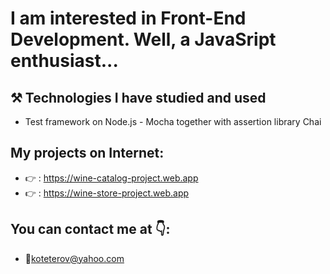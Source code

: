 # I am interested in Front-End Development. Well, a JavaSript enthusiast...
## ⚒️ Technologies I have studied and used
* Test framework on Node.js - Mocha together with assertion library Chai
## My projects on Internet:
* 👉 : https://wine-catalog-project.web.app
* 👉 : https://wine-store-project.web.app
## You can contact me at 👇:
* 📧koteterov@yahoo.com
